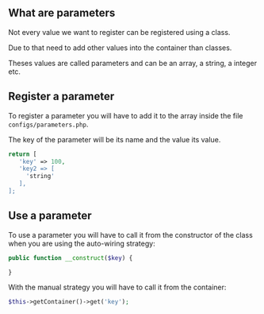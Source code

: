 ## What are parameters

Not every value we want to register can be registered using a class.

Due to that need to add other values into the container than classes. 

Theses values are called parameters and can be an array, a string, a integer etc.

## Register a parameter

To register a parameter you will have to add it to the array inside the file `configs/parameters.php`.

The key of the parameter will be its name and the value its value.

```php
return [
   'key' => 100,
   'key2 => [
     'string'
   ],
];
```

## Use a parameter

To use a parameter you will have to call it from the constructor of the class when you are using the auto-wiring strategy:

```php
public function __construct($key) {

}
```
With the manual strategy you will have to call it from the container:
```php
$this->getContainer()->get('key');
```
